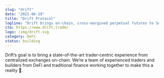 ```yaml
---
slug: "drift"
date: "2021-06-29"
title: "Drift Protocol"
logline: "Drift brings on-chain, cross-margined perpetual futures to Solana. Making futures DEXs the best way to trade."
cta: https://www.drift.trade/
logo: /img/drift.svg
category: DeFi
status: building
---
```


Drift’s goal is to bring a state-of-the-art trader-centric experience from centralized exchanges on-chain. We’re a team of experienced traders and builders from DeFi and traditional finance working together to make this a reality 👾.
